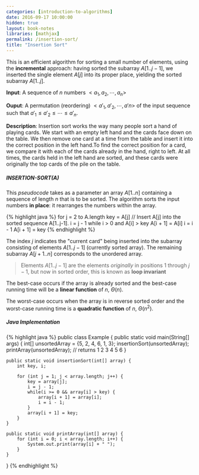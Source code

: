 ```yaml
---
categories: [introduction-to-algorithms]
date: 2016-09-17 10:00:00
hidden: true
layout: book-notes
libraries: [mathjax]
permalink: /insertion-sort/
title: "Insertion Sort"
---
```


This is an efficient algorithm for sorting a small number of elements, using the __incremental__ approach: having sorted the subarray $A[1..j - 1]$, we inserted the single element $A[j]$ into its proper place, yielding the sorted subarray $A[1..j]$.

__Input__: A sequence of $n$ numbers $<a_1,a_2,\cdots,a_n>$

__Ouput__: A permutation (reordering) $<a'_1,a'_2,\cdots,a'n>$ of the input sequence such that $a'_1 \leq a'_2 \leq \cdots \leq a'_n$.

__Description__: Insertion sort works the way many people sort a hand of playing cards. We start with an empty left hand and the cards face down on the table. We then remove one card at a time from the table and insert it into the correct position in the left hand.To find the correct position for a card, we compare it with each of the cards already in the hand, right to left. At all times, the cards held in the left hand are sorted, and these cards were originally the top cards of the pile on the table.

##### INSERTION-SORT(A)

This _pseudocode_ takes as a parameter an array $A[1..n]$ containing a sequence of length $n$ that is to be sorted. The algorithm sorts the input numbers __in place__: it rearranges the numbers within the array.

{% highlight java %}
  for j = 2 to A.length
    key = A[j]
    // Insert A[j] into the sorted sequence A[1..j-1].
    i = j - 1
    while i > 0 and A[i] > key
      A[i + 1] = A[i]
      i = i - 1
    A[i + 1] = key
{% endhighlight %}

The index $j$ indicates the "current card" being inserted into the subarray consisting of elements $A[1..j - 1]$ (currently sorted array). The remaining subarray $A[j + 1..n]$ corresponds to the unordered array.

> Elements $A[1..j - 1]$ are the elements _originally_ in positions $1$ through $j - 1$, but now in sorted order, this is known as __loop invariant__

The best-case occurs if the array is already sorted and the best-case running time will be a __linear function__ of $n$, $\Theta(n)$.

The worst-case occurs when the array is in reverse sorted order and the worst-case running time is a __quadratic function__ of $n$, $\Theta(n^2)$.

##### Java Implementation

{% highlight java %}
  public class Example {
    public static void main(String[] args) {
        int[] unsortedArray = {5, 2, 4, 6, 1, 3};
        insertionSort(unsortedArray);
        printArray(unsortedArray);
        // returns 1 2 3 4 5 6
    }

    public static void insertionSort(int[] array) {
        int key, i;

        for (int j = 1; j < array.length; j++) {
            key = array[j];
            i = j - 1;
            while(i >= 0 && array[i] > key) {
                array[i + 1] = array[i];
                i = i - 1;
            }
            array[i + 1] = key;
        }
    }

    public static void printArray(int[] array) {
        for (int i = 0; i < array.length; i++) {
            System.out.print(array[i] + " ");
        }
    }
  }
{% endhighlight %}